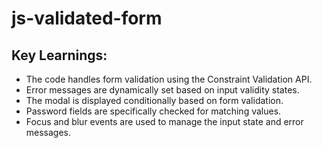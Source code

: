 # js-validated-form
## Key Learnings:
- The code handles form validation using the Constraint Validation API.
- Error messages are dynamically set based on input validity states.
- The modal is displayed conditionally based on form validation.
- Password fields are specifically checked for matching values.
- Focus and blur events are used to manage the input state and error messages.
